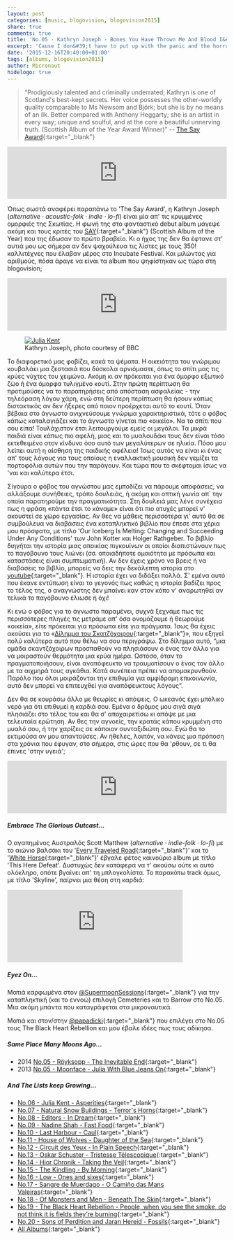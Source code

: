 ```yaml
---
layout: post
categories: [music, blogovision, blogovision2015]
share: true
comments: true
title: 'No.05 - Kathryn Joseph - Bones You Have Thrown Me And Blood I&#39;ve Spilled'
excerpt: 'Cause I don&#39;t have to put up with the panic and the horror and your majestic cruelty'
date: '2015-12-16T20:40:00+01:00'
tags: [albums, blogovision2015]
author: Micronaut
hidelogo: true
---
```

>&ldquo;Prodigiously talented and criminally underrated; Kathryn is one of Scotland's best-kept secrets. Her voice possesses the other-worldly quality comparable to Ms Newsom and Björk; but she is by no means of an ilk. Better compared with Anthony Heggarty; she is an artist in every way; unique and soulful, and at the core a beautiful unnerving truth. (Scottish Album of the Year Award Winner)&rdquo; -- [The Say Award](http://www.sayaward.com/the-albums/kathryn-joseph-bones-you-have-thrown-me-and-blood-ive-spilled/){:target="_blank"}

<iframe style="border: 0; width: 100%; height: 120px;" src="https://bandcamp.com/EmbeddedPlayer/album=1334851473/size=large/bgcol=ffffff/linkcol=0687f5/tracklist=false/artwork=small/track=2054708669/transparent=true/" seamless><a href="http://kathrynjoseph.bandcamp.com/album/bones-you-have-thrown-me-and-blood-ive-spilled">bones you have thrown me and blood i&#39;ve spilled by kathryn joseph</a></iframe>

Όπως σωστά αναφέρει παραπάνω το 'The Say Award', η Kathryn Joseph (*alternative · acoustic-folk · indie · lo-fi*) είναι μία απ' τις κρυμμένες ομορφιές της Σκωτίας. Η φωνή της στο φανταστικό debut album μάγεψε ακόμη και τους κριτές του [SAY](http://www.sayaward.com/){:target="_blank"} (Scottish Album of the Year) που της έδωσαν το πρώτο βραβείο. Κι ο ήχος της δεν θα έφτανε στ' αυτιά μου ως σήμερα αν δεν ψαχούλευα τις λίστες με τους 350! καλλιτέχνες που έλαβαν μέρος στο Incubate Festival. Και μιλώντας για αριθμούς, πόσα άραγε να είναι τα album που ψηφίστηκαν ως τώρα στη blogovision;

<iframe style="border: 0; width: 100%; height: 120px;" src="https://bandcamp.com/EmbeddedPlayer/album=1334851473/size=large/bgcol=ffffff/linkcol=0687f5/tracklist=false/artwork=small/track=2040401050/transparent=true/" seamless><a href="http://kathrynjoseph.bandcamp.com/album/bones-you-have-thrown-me-and-blood-ive-spilled">bones you have thrown me and blood i&#39;ve spilled by kathryn joseph</a></iframe>

<figure class="center">
	<a href="http://ichef.bbci.co.uk/images/ic/976x549/p02l6hmh.jpg"><img src="http://ichef.bbci.co.uk/images/ic/976x549/p02l6hmh.jpg" alt="Julia Kent" /></a>
	<figcaption>Kathryn Joseph, photo courtesy of BBC</figcaption>
</figure>

Το διαφορετικό μας φοβίζει, κακά τα ψέματα. Η οικειότητα του γνώριμου κουβαλάει μια ζεστασιά που δύσκολα αρνιόμαστε, όπως το σπίτι μας τις κρύες νύχτες του χειμώνα. Ακόμη κι αν πρόκειται για ένα όμορφο εξωτικό ζώο ή ένα όμορφα τυλιγμένο κουτί. Στην πρώτη περίπτωση θα προτιμούσες να το παρατηρήσεις από απόσταση ασφαλείας - την τηλεόραση λόγου χάρη, ενώ στη δεύτερη περίπτωση θα ήσουν κάπως διστακτικός αν δεν ήξερες από ποιον προέρχεται αυτό το κουτί. Όταν βέβαια στο άγνωστο ανιχνεύσουμε γνώριμα χαρακτηριστικά, τότε ο φόβος κάπως καταλαγιάζει και το άγνωστο γίνεται πιο «οικείο». Να το σπίτι που σου είπα! Τουλάχιστον έτσι λειτουργούμε εμείς οι μεγάλοι. Τα μικρά παιδιά είναι κάπως πιο αφελή, μιας και το μυαλουδάκι τους δεν είναι τόσο εκτεθειμένο στον κίνδυνο όσο αυτό των μεγαλύτερων σε ηλικία.  Πόσο μου λείπει αυτή η αίσθηση της παιδικής αφέλεια!  Ίσως αυτός να είναι κι ένας απ' τους λόγους για τους οποίους η εναλλακτική μουσική δεν γεμίζει τα πορτοφόλια αυτών που την παράγουν.  Και τώρα που το σκέφτομαι ίσως να 'ναι και καλύτερα έτσι. 

Σίγουρα ο φόβος του αγνώστου μας εμποδίζει να πάρουμε αποφάσεις, να αλλάξουμε συνήθειες, τρόπο δουλειάς, ή ακόμη και οπτική γωνία απ΄ την οποία παρατηρούμε την πραγματικότητα. Στη δουλειά μας λένε συνέχεια πως η  φράση «πάντα έτσι το κάναμε» είναι ότι πιο ατυχές μπορεί ν' ακουστεί σε χώρο εργασίας. Αν θες να μάθεις περισσότερα γι' αυτό θα σε συμβούλευα να διαβάσεις ένα καταπληκτικό βιβλίο που έπεσε στα χέρια μου πρόσφατα, με τίτλο 'Our Iceberg Is Melting: Changing and Succeeding Under Any Conditions' των John Kotter και  Holger Rathgeber. Το βιβλίο διηγήται την ιστορία μιας αποικίας πιγκουίνων οι οποίοι διαπιστώνουν πως το παγόβουνο τους λιώνει (σσ. οποιαδήποτε ομοιότητα με πρόσωπα και καταστάσεις είναι συμπτωματική). Αν δεν έχεις χρόνο να βρεις ή να διαβάσεις το βιβλίο, μπορείς να δεις την δεκάλεπτη ιστορία στο [youtube](https://www.youtube.com/watch?v=_sunwvPrjjU){:target="_blank"}. Η ιστορία έχει να διδάξει πολλά. Σ' εμένα αυτό που έκανε εντύπωση είναι το γεγονός πως καθώς η ιστορία βαδίζει προς το τέλος της, ο αναγνώστης δεν μπαίνει καν στον κόπο ν' αναρωτηθεί αν τελικά το παγόβουνο έλιωσε ή όχι! 

Κι ενώ ο φόβος για το άγνωστο παραμένει, συχνά ξεχνάμε πως τις περισσότερες πληγές τις μετράμε απ' όσα ονομάζουμε ή θεωρούμε «οικεία», είτε πρόκειται για πρόσωπα είτε για πράγματα. Ίσως θα έχεις ακούσει για το «[Δίλημμα του Σκατζόχοιρου](https://el.wikipedia.org/wiki/%CE%94%CE%AF%CE%BB%CE%B7%CE%BC%CE%BC%CE%B1_%CF%84%CE%BF%CF%85_%CE%A3%CE%BA%CE%B1%CF%84%CE%B6%CF%8C%CF%87%CE%BF%CE%B9%CF%81%CE%BF%CF%85){:target="_blank"}», που εξηγεί πολύ καλύτερα αυτό που θέλω να σου περιγράψω. Στο δίλημμα αυτό, &ldquo;μια ομάδα σκαντζόχοιρων προσπαθούν να πλησιάσουν ο ένας τον άλλο για να μοιραστούν θερμότητα μια κρύα ημέρα. Ωστόσο, όταν το πραγματοποιήσουν, είναι αναπόφευκτο να τραυματίσουν ο ένας τον άλλο με τα αιχμηρά τους αγκάθια. Κατά συνέπεια πρέπει να απομακρυνθούν. Παρόλο που όλοι μοιράζονται την επιθυμία για αμφίδρομη επικοινωνία, αυτό δεν μπορεί να επιτευχθεί για αναπόφευκτους λόγους&rdquo;.

Δεν θα σε κουράσω άλλο με θεωρίες κι απόψεις. Ο ωκεανός έχει μπόλικο νερό για ότι επιθυμεί η καρδιά σου. Εμένα ο δρόμος μου σιγά σιγά πλησιάζει στο τέλος του και θα σ' αποχαιρετίσω κι απόψε με μια τελευταία ερώτηση. Αν θες την αγνοείς, την κρατάς κάπου κρυμμένη στο μυαλό σου, ή την χαρίζεις σε κάποιον συνταξιδιώτη σου. Εγώ θα το εκτιμούσα αν μου απαντούσες. Αν ήθελες, λοιπόν, να κάνεις μια πρόποση στα χρόνια που έφυγαν, στο σήμερα, στις ώρες που θα 'ρθουν, σε τι θα έπινες 'στην υγειά';
 
<iframe style="border: 0; width: 100%; height: 120px;" src="https://bandcamp.com/EmbeddedPlayer/album=1334851473/size=large/bgcol=ffffff/linkcol=0687f5/tracklist=false/artwork=small/track=775763118/transparent=true/" seamless><a href="http://kathrynjoseph.bandcamp.com/album/bones-you-have-thrown-me-and-blood-ive-spilled">bones you have thrown me and blood i&#39;ve spilled by kathryn joseph</a></iframe>

<div class="text-divider"></div>

##### Embrace The Glorious Outcast...

Ο αγαπημένος Αυστραλός Scott Matthew (*alternative · indie-folk · lo-fi*) με το αιώνιο βαλσάκι του '[Every Τraveled Road](https://www.youtube.com/watch?v=qZeiXa46ix0){:target="_blank"}' και το '[White Horse](https://www.youtube.com/watch?v=lAbF2lE9Dnc){:target="_blank"}' έβγαλε φέτος καινούριο album με τίτλο 'This Here Defeat'. Δυστυχώς δεν κατάφερα να τ' ακούσω ούτε κι αυτό ολόκληρο, οπότε βγαίνει απ' τη μπλογκολίστα. Το παρακάτω track όμως, με τίτλο 'Skyline', παίρνει μια θέση στη καρδιά:

<iframe class="invisible center" width="80%" height="166" scrolling="no" frameborder="no" src="https://w.soundcloud.com/player/?url=https%3A//api.soundcloud.com/tracks/195670035&amp;color=ff5500&amp;auto_play=false&amp;hide_related=false&amp;show_comments=true&amp;show_user=true&amp;show_reposts=false">&nbsp;</iframe>

<div class="text-divider"></div>

##### <i class="fa fa-hand-o-right"></i> Eyez Οn...

Ματιά καρφωμένα στον [@SupermoonSessions](http://supermoonsessions.tumblr.com/){:target="_blank"} για την καταπληκτική (και το εννοώ) επιλογή Cemeteries  και το Barrow στο Νο.05. Μια ακόμη μπάντα που καταγράφεται στα μικροναυτικά.

Ματιά και στον/στην [@papadicki](http://personalmusictrivia.blogspot.nl/2015/12/no5-black-heart-rebellion-people-when.html){:target="_blank"} που επιλέγει στο Νο.05 τους The Black Heart Rebellion και μου έβαλε ιδέες πως τους αδίκησα.

##### <i class="fa fa-hand-o-right"></i> Same Place Many Moons Ago...

* 2014 [No.05 - Röyksopp - The Inevitable End](/music/blogovision/blogovision2014/blogovision2014-no05/){:target="_blank"}
* 2013 [No.05 - Moonface - Julia With Blue Jeans On](/music/blogovision/blogovision2013/blogovision2013-no05/){:target="_blank"}

##### <i class="fa fa-hand-o-right"></i> And The Lists keep Growing...

* [No.06 - Julia Kent - Asperities](/music/blogovision/blogovision2015/blogovision2015-no06/){:target="_blank"}
* [No.07 - Natural Snow Buildings - Terror's Horns](/music/blogovision/blogovision2015/blogovision2015-no07/){:target="_blank"}
* [No.08 - Editors - In Dream](/music/blogovision/blogovision2015/blogovision2015-no08/){:target="_blank"}
* [No.09 - Nadine Shah - Fast Food](/music/blogovision/blogovision2015/blogovision2015-no09/){:target="_blank"}
* [No.10 - Last Harbour - Caul](/music/blogovision/blogovision2015/blogovision2015-no10/){:target="_blank"}
* [No.11 - House of Wolves - Daughter of the Sea](/music/blogovision/blogovision2015/blogovision2015-no11/){:target="_blank"}
* [No.12 - Circuit des Yeux - In Plain Speech](/music/blogovision/blogovision2015/blogovision2015-no12/){:target="_blank"}
* [No.13 - Oskar Schuster - Tristesse Télescopique](/music/blogovision/blogovision2015/blogovision2015-no13/){:target="_blank"}
* [No.14 - Hior Chronik - Taking the Veil](/music/blogovision/blogovision2015/blogovision2015-no14/){:target="_blank"}
* [No.15 - The Kindling - By Morning](/music/blogovision/blogovision2015/blogovision2015-no15/){:target="_blank"}
* [No.16 - Low - Ones and sixes](/music/blogovision/blogovision2015/blogovision2015-no16/){:target="_blank"}
* [No.17 - Sangre de Muerdago - O Camiño das Mans Valeiras](/music/blogovision/blogovision2015/blogovision2015-no17/){:target="_blank"}
* [No.18 - Of Monsters and Men - Beneath The Skin](/music/blogovision/blogovision2015/blogovision2015-no18/){:target="_blank"}
* [No.19 - The Black Heart Rebellion - People, when you see the smoke, do not think it is fields they're burning](/music/blogovision/blogovision2015/blogovision2015-no19/){:target="_blank"}
* [No.20 - Sons of Perdition and Jaran Hereid - Fossils](/music/blogovision/blogovision2015/blogovision2015-no20/){:target="_blank"}
* [All Albums](/music/albums/2015/){:target="_blank"}